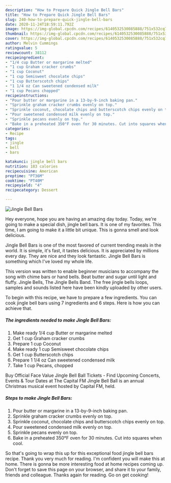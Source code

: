```yaml
---
description: "How to Prepare Quick Jingle Bell Bars"
title: "How to Prepare Quick Jingle Bell Bars"
slug: 240-how-to-prepare-quick-jingle-bell-bars
date: 2020-11-24T18:59:11.792Z
image: https://img-global.cpcdn.com/recipes/6140532530085888/751x532cq70/jingle-bell-bars-recipe-main-photo.jpg
thumbnail: https://img-global.cpcdn.com/recipes/6140532530085888/751x532cq70/jingle-bell-bars-recipe-main-photo.jpg
cover: https://img-global.cpcdn.com/recipes/6140532530085888/751x532cq70/jingle-bell-bars-recipe-main-photo.jpg
author: Melvin Cummings
ratingvalue: 5
reviewcount: 38112
recipeingredient:
- "1/4 cup Butter or margarine melted"
- "1 cup Graham cracker crumbs"
- "1 cup Coconut"
- "1 cup Semisweet chocolate chips"
- "1 cup Butterscotch chips"
- "1 1/4 oz Can sweetened condensed milk"
- "1 cup Pecans chopped"
recipeinstructions:
- "Pour butter or margarine in a 13-by-9-inch baking pan."
- "Sprinkle graham cracker crumbs evenly on top."
- "Sprinkle coconut, chocolate chips and butterscotch chips evenly on top."
- "Pour sweetened condensed milk evenly on top."
- "Sprinkle pecans evenly on top."
- "Bake in a preheated 350°F oven for 30 minutes. Cut into squares when cool."
categories:
- Recipe
tags:
- jingle
- bell
- bars

katakunci: jingle bell bars 
nutrition: 183 calories
recipecuisine: American
preptime: "PT36M"
cooktime: "PT40M"
recipeyield: "4"
recipecategory: Dessert

---
```



![Jingle Bell Bars](https://img-global.cpcdn.com/recipes/6140532530085888/751x532cq70/jingle-bell-bars-recipe-main-photo.jpg)

Hey everyone, hope you are having an amazing day today. Today, we're going to make a special dish, jingle bell bars. It is one of my favorites. This time, I am going to make it a little bit unique. This is gonna smell and look delicious.

Jingle Bell Bars is one of the most favored of current trending meals in the world. It is simple, it's fast, it tastes delicious. It is appreciated by millions every day. They are nice and they look fantastic. Jingle Bell Bars is something which I've loved my whole life.

This version was written to enable beginner musicians to accompany the song with chime bars or hand bells. Beat butter and sugar until light and fluffy. Jingle Bells, The Jingle Bells Band. The free jingle bells loops, samples and sounds listed here have been kindly uploaded by other users.


To begin with this recipe, we have to prepare a few ingredients. You can cook jingle bell bars using 7 ingredients and 6 steps. Here is how you can achieve that.

<!--inarticleads1-->

##### The ingredients needed to make Jingle Bell Bars:

1. Make ready 1/4 cup Butter or margarine melted
1. Get 1 cup Graham cracker crumbs
1. Prepare 1 cup Coconut
1. Make ready 1 cup Semisweet chocolate chips
1. Get 1 cup Butterscotch chips
1. Prepare 1 1/4 oz Can sweetened condensed milk
1. Take 1 cup Pecans, chopped


Buy Official Face Value Jingle Bell Ball Tickets - Find Upcoming Concerts, Events &amp; Tour Dates at The Capital FM Jingle Bell Ball is an annual Christmas musical event hosted by Capital FM, held. 

<!--inarticleads2-->

##### Steps to make Jingle Bell Bars:

1. Pour butter or margarine in a 13-by-9-inch baking pan.
1. Sprinkle graham cracker crumbs evenly on top.
1. Sprinkle coconut, chocolate chips and butterscotch chips evenly on top.
1. Pour sweetened condensed milk evenly on top.
1. Sprinkle pecans evenly on top.
1. Bake in a preheated 350°F oven for 30 minutes. Cut into squares when cool.




So that's going to wrap this up for this exceptional food jingle bell bars recipe. Thank you very much for reading. I'm confident you will make this at home. There is gonna be more interesting food at home recipes coming up. Don't forget to save this page on your browser, and share it to your family, friends and colleague. Thanks again for reading. Go on get cooking!
